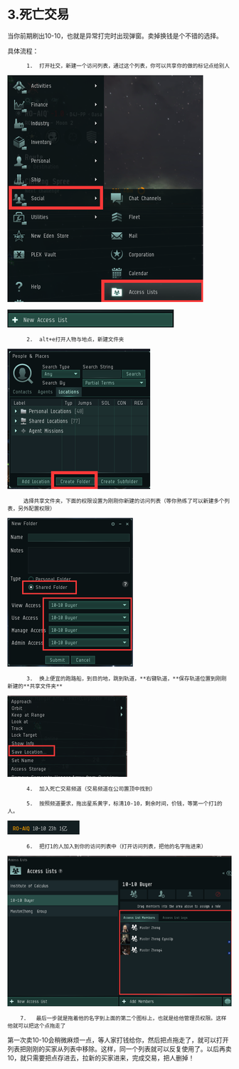 # 3.死亡交易

当你前期刷出10-10，也就是异常打完时出现弹窗。卖掉换钱是个不错的选择。 

具体流程： 

          1.  打开社交，新建一个访问列表，通过这个列表，你可以共享你的做的标记点给别人

![](../.gitbook/assets/accesslist.png)

         

![](../.gitbook/assets/newlist.png)

          2.  alt+e打开人物与地点，新建文件夹

![](../.gitbook/assets/createfolder.png)

         选择共享文件夹，下面的权限设置为刚刚你新建的访问列表（等你熟练了可以新建多个列表，另外配置权限）

![](../.gitbook/assets/configfolder.png)

          3.  换上便宜的跑路船，到目的地，跳到轨道，**右键轨道，**保存轨道位置到刚刚新建的**共享文件夹**

![](../.gitbook/assets/savelocation.png)

          4.  加入死亡交易频道（交易频道在公司置顶中找到） 

          5.  按照频道要求，拖出星系黄字，标清10-10，剩余时间，价钱，等第一个打1的人。

![](../.gitbook/assets/sell.png)

          6.  把打1的人加入到你的访问列表中（打开访问列表，把他的名字拖进来）

![](../.gitbook/assets/adduser.png)

        7.   最后一步就是拖着他的名字到上面的第二个图标上，也就是给他管理员权限。这样他就可以把这个点拖走了



第一次卖10-10会稍微麻烦一点，等人家打钱给你，然后把点拖走了，就可以打开列表把刚刚的买家从列表中移除。这样，同一个列表就可以反复使用了。以后再卖10，就只需要把点存进去，拉新的买家进来，完成交易，把人删掉！

